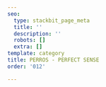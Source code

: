 ```yaml
---
seo:
  type: stackbit_page_meta
  title: ''
  description: ''
  robots: []
  extra: []
template: category
title: PERROS - PERFECT SENSE
order: '012'

---
```

